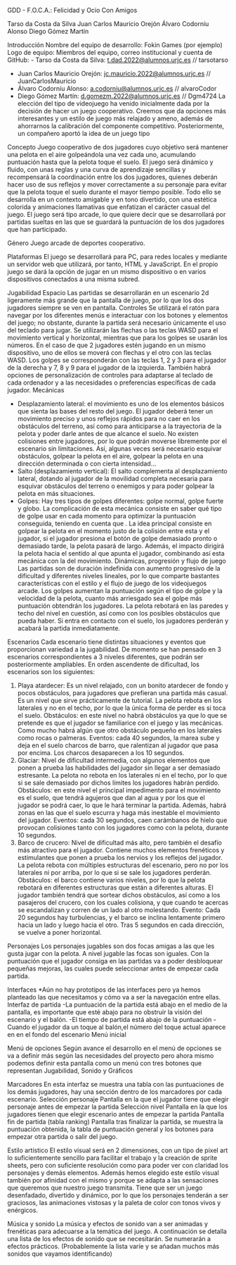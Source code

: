 GDD - F.O.C.A.: Felicidad y Ocio Con Amigos

Tarso da Costa da Silva
Juan Carlos Mauricio Orejón
Álvaro Codorníu Alonso
Diego Gómez Martín


Introducción
Nombre del equipo de desarrollo: Fokin Games (por ejemplo)
Logo de equipo:
Miembros del equipo, correo institucional y cuenta de GitHub:
	-  Tarso da Costa da Silva: t.dad.2022@alumnos.urjc.es // tarsotarso
- Juan Carlos Mauricio Orejón: jc.mauricio.2022@alumnos.urjc.es // JuanCarlosMauricio
- Álvaro Codorníu Alonso: a.codorniu@alumnos.urjc.es // alvaroCodor
- Diego Gómez Martín: d.gomezm.2022@alumnos.urjc.es // Dgm4724
La elección del tipo de videojuego ha venido inicialmente dada por la decisión de hacer un juego cooperativo. Creemos que da opciones más interesantes y un estilo de juego más relajado y ameno, además de ahorrarnos la calibración del componente competitivo. Posteriormente, un compañero aportó la idea de un juego tipo 



Concepto 
Juego cooperativo de dos jugadores cuyo objetivo será mantener una pelota en el aire golpeándola una vez cada uno, acumulando puntuación hasta que la pelota toque el suelo. El juego será dinámico y fluido, con unas reglas y una curva de aprendizaje sencillas y recompensará la coordinación entre los dos jugadores, quienes deberán hacer uso de sus reflejos y mover correctamente a su personaje para evitar que la pelota toque el suelo durante el mayor tiempo posible. Todo ello se desarrolla en un contexto amigable y en tono divertido, con una estética colorida y animaciones llamativas que enfatizan el carácter casual del juego. El juego será tipo arcade, lo que quiere decir que se desarrollará por partidas sueltas en las que se guardará la puntuación de los dos jugadores que han participado.


Género
Juego arcade de deportes cooperativo.


Plataformas
El juego se desarrollará para PC, para redes locales y mediante un servidor web que utilizará, por tanto, HTML y JavaScript. En el propio juego se dará la opción de jugar en un mismo dispositivo o en varios dispositivos conectados a una misma subred.


Jugabilidad 
Espacio
Las partidas se desarrollarán en un escenario 2d ligeramente más grande que  la pantalla de juego, por lo que los dos jugadores siempre se ven en pantalla.
Controles
Se utilizará el ratón para navegar por los diferentes menús e interactuar con los botones y elementos del juego; no obstante, durante la partida será necesario únicamente el uso del teclado para jugar. Se utilizarán las flechas o las teclas WASD para el movimiento vertical y horizontal, mientras que para los golpes se usarán los números. En el caso de que 2 jugadores estén jugando en un mismo dispositivo, uno de ellos se moverá con flechas y el otro con las teclas WASD. Los golpes se corresponderán con las teclas 1, 2 y 3 para el jugador de la derecha y 7, 8 y 9 para el jugador de la izquierda. También habrá opciones de personalización de controles para adaptarse al teclado de cada ordenador y a las necesidades o preferencias específicas de cada jugador.
Mecánicas
- Desplazamiento lateral: el movimiento es uno de los elementos básicos que sienta las bases del resto del juego. El jugador deberá tener un movimiento preciso y unos reflejos rápidos para no caer en los obstáculos del terreno, así como para anticiparse a la trayectoria de la pelota y poder darle antes de que alcance el suelo. No existen colisiones entre jugadores, por lo que podrán moverse libremente por el escenario sin limitaciones. Así, algunas veces será necesario esquivar obstáculos, golpear la pelota en el aire, golpear la pelota en una dirección determinada o con cierta intensidad…
- Salto (desplazamiento vertical): El salto complementa al desplazamiento lateral, dotando al jugador de la movilidad completa necesaria para esquivar obstáculos del terreno o enemigos y para poder golpear la pelota en más situaciones.
- Golpes: Hay tres tipos de golpes diferentes: golpe normal, golpe fuerte y globo. La complicación de esta mecánica consiste en saber qué tipo de golpe usar en cada momento para optimizar la puntuación conseguida, teniendo en cuenta que . La idea principal consiste en  golpear la pelota en el momento justo de la colisión entre esta y el jugador, si el jugador presiona el botón de golpe demasiado pronto o demasiado tarde, la pelota pasará de largo. Además, el impacto dirigirá la pelota hacia el sentido al que apunta el jugador, combinando así esta mecánica con la del movimiento.
Dinámicas, progresión y flujo de juego
Las partidas son de duración indefinida con aumento progresivo de la dificultad y diferentes niveles lineales, por lo que comparte bastantes características con el estilo y el flujo de juego de los videojuegos arcade.
Los golpes aumentan la puntuación según el tipo de golpe y la velocidad de la pelota, cuanto más arriesgado sea el golpe más puntuación obtendrán los jugadores.
La pelota rebotará en las paredes y techo del nivel en cuestión, así como con los posibles obstáculos que pueda haber. Si entra en contacto con el suelo, los jugadores perderán y acabará la partida inmediatamente.


Escenarios
Cada escenario tiene distintas situaciones y eventos que proporcionan variedad a la jugabilidad. De momento se han pensado en 3 escenarios correspondientes a 3 niveles diferentes, que podrán ser posteriormente ampliables. En orden ascendente de dificultad, los escenarios son los siguientes:
1. Playa atardecer: Es un nivel relajado, con un bonito atardecer de fondo y pocos obstáculos, para jugadores que prefieran una partida más casual. Es un nivel que sirve prácticamente de tutorial. La pelota rebota en los laterales y no en el techo, por lo que la única forma de perder es si toca el suelo.
Obstáculos: en este nivel no habrá obstáculos ya que lo que se pretende es que el jugador se familiarice con el juego y las mecánicas. Como mucho habrá algún que otro obstáculo pequeño en los laterales como rocas o palmeras.
Eventos: cada 40 segundos, la marea sube y deja en el suelo charcos de barro, que ralentizan al jugador que pasa por encima. Los charcos desaparecen a los 10 segundos.
2. Glaciar: Nivel de dificultad intermedia, con algunos elementos que ponen a prueba las habilidades del jugador sin llegar a ser demasiado estresante. La pelota no rebota en los laterales ni en el techo, por lo que si se sale demasiado por dichos límites los jugadores habrán perdido.
Obstáculos: en este nivel el principal impedimento para el movimiento es el suelo, que tendrá agujeros que dan al agua y por los que el jugador se podrá caer, lo que le hará terminar la partida. Además, habrá zonas en las que el suelo escurra y haga más inestable el movimiento del jugador.
Eventos: cada 30 segundos, caen carámbanos de hielo que provocan colisiones tanto con los jugadores como con la pelota, durante 10 segundos.
3. Barco de crucero: Nivel de dificultad más alto, pero también el desafío más atractivo para el jugador. Contiene muchos elementos frenéticos y estimulantes que ponen a prueba los nervios y los reflejos del jugador. La pelota rebota con múltiples estructuras del escenario, pero no por los laterales ni por arriba, por lo que si se sale los jugadores perderán.
Obstáculos: el barco contiene varios niveles, por lo que la pelota rebotará en diferentes estructuras que están a diferentes alturas. El jugador también tendrá que sortear dichos obstáculos, así como a los pasajeros del crucero, con los cuales colisiona, y que cuando te acercas se escandalizan y corren de un lado al otro molestando. 
Evento: Cada 20 segundos hay turbulencias, y el barco se inclina lentamente primero hacia un lado y luego hacia el otro. Tras 5 segundos en cada dirección, se vuelve a poner horizontal.


Personajes
Los personajes jugables son dos focas amigas a las que les gusta jugar con la pelota. A nivel jugable las focas son iguales. Con la puntuación que el jugador consiga en las partidas va a poder desbloquear pequeñas mejoras, las cuales puede seleccionar antes de empezar cada partida.


Interfaces 
*Aún no hay prototipos de las interfaces pero ya hemos planteado las que necesitamos y cómo va a ser la navegación entre ellas.
Interfaz de partida
-La puntuación de la partida está abajo en el medio de la pantalla, es importante que esté abajo para no obstruir la visión del escenario y el balón.
-El tiempo de partida está abajo de la puntuación
-Cuando el jugador da un toque al balón,el número del toque actual  aparece en en el fondo del escenario
Menú inicial


Menú de opciones
Según avance el desarrollo en el menú de opciones se va a definir más según las necesidades del proyecto pero ahora mismo podemos definir esta pantalla como un menú con tres botones que representan Jugabilidad, Sonido y Gráficos


Marcadores
En esta interfaz se muestra una tabla con las puntuaciones de los demás jugadores, hay una sección dentro de los marcadores por cada escenario.
Selección personaje
Pantalla en la que el jugador tiene que elegir personaje antes de empezar la partida
Selección nivel
Pantalla en la que los jugadores tienen que elegir escenario antes de empezar la partida
Pantalla fin de partida (tabla ranking)
	Pantalla tras finalizar la partida, se muestra la puntuación obtenida, la tabla de puntuación general y los botones para empezar otra partida o salir del juego.



Estilo artístico 
El estilo visual será en 2 dimensiones, con un tipo de  pixel art lo suficientemente sencillo para facilitar el trabajo y la creación de sprite sheets, pero con suficiente resolución como para poder ver con claridad los personajes y demás elementos. Además hemos elegido este estilo visual también por afinidad con el mismo y porque se adapta a las sensaciones que queremos que nuestro juego transmita. Tiene que ser un juego desenfadado, divertido y dinámico, por lo que los personajes tenderán a ser graciosos, las animaciones vistosas y la paleta de color con tonos vivos y enérgicos.


Música y sonido 
La música y efectos de sonido van a ser animadas y frenéticas para adecuarse a la temática del juego. A continuación se detalla una lista de los efectos de sonido que se necesitarán. Se numerarán a efectos prácticos. (Probablemente la lista varíe y se añadan muchos más sonidos que vayamos identificando)





